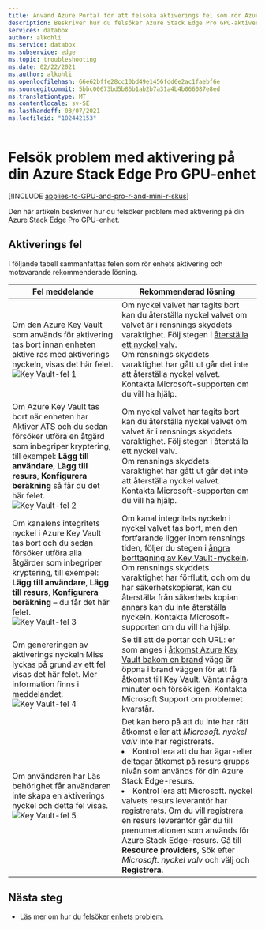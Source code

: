 ```yaml
---
title: Använd Azure Portal för att felsöka aktiverings fel som rör Azure Stack Edge Pro med GPU | Microsoft Docs
description: Beskriver hur du felsöker Azure Stack Edge Pro GPU-aktivering och viktiga valv-relaterade problem.
services: databox
author: alkohli
ms.service: databox
ms.subservice: edge
ms.topic: troubleshooting
ms.date: 02/22/2021
ms.author: alkohli
ms.openlocfilehash: 66e62bffe28cc10bd49e1456fdd6e2ac1faebf6e
ms.sourcegitcommit: 5bbc00673bd5b86b1ab2b7a31a4b4b066087e8ed
ms.translationtype: MT
ms.contentlocale: sv-SE
ms.lasthandoff: 03/07/2021
ms.locfileid: "102442153"
---
```

# <a name="troubleshoot-activation-issues-on-your-azure-stack-edge-pro-gpu-device"></a>Felsök problem med aktivering på din Azure Stack Edge Pro GPU-enhet 

[!INCLUDE [applies-to-GPU-and-pro-r-and-mini-r-skus](../../includes/azure-stack-edge-applies-to-gpu-pro-r-mini-r-sku.md)]

Den här artikeln beskriver hur du felsöker problem med aktivering på din Azure Stack Edge Pro GPU-enhet. 


## <a name="activation-errors"></a>Aktiverings fel

I följande tabell sammanfattas felen som rör enhets aktivering och motsvarande rekommenderade lösning.

| Fel meddelande| Rekommenderad lösning |
|------------------------------------------------------|--------------------------------------|
| Om den Azure Key Vault som används för aktivering tas bort innan enheten aktive ras med aktiverings nyckeln, visas det här felet. <br> ![Key Vault-fel 1](./media/azure-stack-edge-gpu-troubleshoot-activation/key-vault-error-1.png)  | Om nyckel valvet har tagits bort kan du återställa nyckel valvet om valvet är i rensnings skyddets varaktighet. Följ stegen i [återställa ett nyckel valv](../key-vault/general/key-vault-recovery.md#list-recover-or-purge-soft-deleted-secrets-keys-and-certificates). <br>Om rensnings skyddets varaktighet har gått ut går det inte att återställa nyckel valvet. Kontakta Microsoft-supporten om du vill ha hjälp. |
| Om Azure Key Vault tas bort när enheten har Aktiver ATS och du sedan försöker utföra en åtgärd som inbegriper kryptering, till exempel: **Lägg till användare**, **Lägg till resurs**, **Konfigurera beräkning** så får du det här felet. <br> ![Key Vault-fel 2](./media/azure-stack-edge-gpu-troubleshoot-activation/key-vault-error-2.png)    | Om nyckel valvet har tagits bort kan du återställa nyckel valvet om valvet är i rensnings skyddets varaktighet. Följ stegen i återställa ett nyckel valv. <br>Om rensnings skyddets varaktighet har gått ut går det inte att återställa nyckel valvet. Kontakta Microsoft-supporten om du vill ha hjälp. |
| Om kanalens integritets nyckel i Azure Key Vault tas bort och du sedan försöker utföra alla åtgärder som inbegriper kryptering, till exempel: **Lägg till användare**, **Lägg till resurs**, **Konfigurera beräkning** – du får det här felet. <br> ![Key Vault-fel 3](./media/azure-stack-edge-gpu-troubleshoot-activation/key-vault-error-3.png) | Om kanal integritets nyckeln i nyckel valvet tas bort, men den fortfarande ligger inom rensnings tiden, följer du stegen i [ångra borttagning av Key Vault-nyckeln](/powershell/module/az.keyvault/undo-azkeyvaultkeyremoval). <br>Om rensnings skyddets varaktighet har förflutit, och om du har säkerhetskopierat, kan du återställa från säkerhets kopian annars kan du inte återställa nyckeln. Kontakta Microsoft-supporten om du vill ha hjälp. |
| Om genereringen av aktiverings nyckeln Miss lyckas på grund av ett fel visas det här felet. Mer information finns i meddelandet. <br> ![Key Vault-fel 4](./media/azure-stack-edge-gpu-troubleshoot-activation/key-vault-error-4.png)   | Se till att de portar och URL: er som anges i [åtkomst Azure Key Vault bakom en brand](../key-vault/general/access-behind-firewall.md) vägg är öppna i brand väggen för att få åtkomst till Key Vault. Vänta några minuter och försök igen. Kontakta Microsoft Support om problemet kvarstår. |
| Om användaren har Läs behörighet får användaren inte skapa en aktiverings nyckel och detta fel visas. <br> ![Key Vault-fel 5](./media/azure-stack-edge-gpu-troubleshoot-activation/key-vault-error-5.png) | Det kan bero på att du inte har rätt åtkomst eller att  *Microsoft. nyckel valv* inte har registrerats.<li>Kontrol lera att du har ägar-eller deltagar åtkomst på resurs grupps nivån som används för din Azure Stack Edge-resurs.</li><li>Kontrol lera att Microsoft. nyckel valvets resurs leverantör har registrerats. Om du vill registrera en resurs leverantör går du till prenumerationen som används för Azure Stack Edge-resurs. Gå till **Resource providers**, Sök efter *Microsoft. nyckel valv* och välj och **Registrera**.</li> |

## <a name="next-steps"></a>Nästa steg

- Läs mer om hur du [felsöker enhets problem](azure-stack-edge-gpu-troubleshoot.md).
